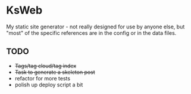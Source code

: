 # KsWeb

My static site generator - not really designed for use by anyone else,
but "most" of the specific references are in the config or in the data files.

## TODO
  - ~~Tags/tag cloud/tag index~~
  - ~~Task to generate a skeleton post~~
  - refactor for more tests
  - polish up deploy script a bit
